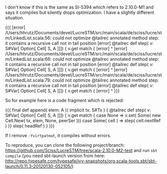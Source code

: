 I don't know if this is the same as SI-5394 which refers to 2.10.0-M1 and says it compiles but silently drops optimization. I have a slightly different situation.

{{{
[error] /Users/hhrutz/Documents/devel/LucreSTM/src/main/scala/de/sciss/lucre/stm/LinkedList.scala:56: could not optimize @tailrec annotated method step: it contains a recursive call not in tail position
[error]          @tailrec def step( v: S#Var[ Option[ Cell[ S, A ]]]) { v.get match {
[error]                                                                   ^
[error] /Users/hhrutz/Documents/devel/LucreSTM/src/main/scala/de/sciss/lucre/stm/LinkedList.scala:66: could not optimize @tailrec annotated method step: it contains a recursive call not in tail position
[error]          @tailrec def step( v: S#Var[ Option[ Cell[ S, A ]]]) { v.get match {
[error]                                                                   ^
[error] /Users/hhrutz/Documents/devel/LucreSTM/src/main/scala/de/sciss/lucre/stm/LinkedList.scala:79: could not optimize @tailrec annotated method step: it contains a recursive call not in tail position
[error]          @tailrec def step( v: S#Var[ Option[ Cell[ S, A ]]]) { v.get match {
[error]                                                                   ^
}}}

So for example here is a code fragment which is rejected:

{{{
      final def append( elem: A )( implicit tx: S#Tx ) {
         @tailrec def step( v: S#Var[ Option[ Cell[ S, A ]]]) { v.get match {
            case None =>
               v.set( Some( new Cell.New( tx, elem, None, peerSer )))
            case Some( cell ) =>
               step( cell.nextRef )
         }}
         step( headRef )
      }
}}}

If I remove `-Yvirtpatmat`, it compiles without errors.

To reproduce, you can clone the following project/branch: https://github.com/Sciss/LucreSTM/tree/scala-2.10.0-M2-test and run `sbt compile` (you need sbt-launch version from here: http://repo.typesafe.com/typesafe/ivy-snapshots/org.scala-tools.sbt/sbt-launch/0.11.3-20120130-052105/)

